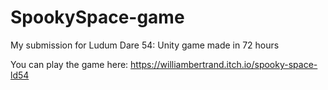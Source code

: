 # SpookySpace-game
My submission for Ludum Dare 54: Unity game made in 72 hours

You can play the game here: https://williambertrand.itch.io/spooky-space-ld54
